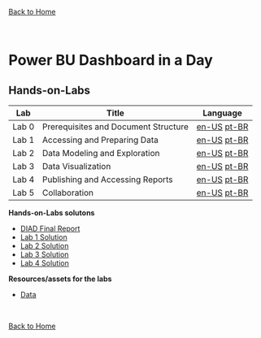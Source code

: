[Back to Home](../README.md)

<br>

# Power BU Dashboard in a Day


## Hands-on-Labs



| Lab | Title | Language |
| --- | --- | --- |
| Lab 0 | Prerequisites and Document Structure | [en-US](./en-US/Lab%200%20-%20Prerequisites%20and%20Document%20Structure%20A4.pdf) [pt-BR](./pt-BR/Lab%200%20-%20Prerequisites%20and%20Document%20Structure.pdf) |
| Lab 1 | Accessing and Preparing Data | [en-US](./en-US/Lab%201%20-%20Accessing%20and%20Preparing%20Data%20A4.pdf) [pt-BR](./pt-BR/Lab%201%20-%20Accessing%20and%20Preparing%20Data.pdf) |
| Lab 2 | Data Modeling and Exploration | [en-US](./en-US/Lab%202%20-%20Data%20Modeling%20and%20Exploration%20A4.pdf) [pt-BR](./pt-BR/Lab%202%20-%20Data%20Modeling%20and%20Exploration.pdf) |
| Lab 3 | Data Visualization | [en-US](./en-US/Lab%203%20-%20Data%20Visualization%20A4.pdf) [pt-BR](./pt-BR/Lab%203%20-%20Data%20Visualization.pdf) |
| Lab 4 | Publishing and Accessing Reports | [en-US](./en-US/Lab%204%20-%20Publishing%20and%20Accessing%20Reports%20A4.pdf) [pt-BR](./pt-BR/Lab%204%20-%20Publishing%20and%20Accessing%20Reports.pdf) |
| Lab 5 | Collaboration | [en-US](./en-US/Lab%205%20-%20Collaboration%20A4.pdf) [pt-BR](./pt-BR/Lab%205%20-%20Collaboration.pdf) |


**Hands-on-Labs solutons**
- [DIAD Final Report](./Reports/DIAD%20Final%20Report.pbix)
- [Lab 1 Solution](./Reports/Lab%201%20Solution.pbix)
- [Lab 2 Solution](./Reports/Lab%202%20Solution.pbix)
- [Lab 3 Solution](./Reports/Lab%203%20Solution.pbix)
- [Lab 4 Solution](./Reports/Lab%204%20Solution.pbix)

**Resources/assets for the labs**
- [Data](./Data.zip)


<br>

 [Back to Home](../README.md)
